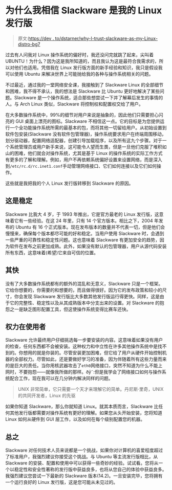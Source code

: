 # 为什么我相信 Slackware 是我的 Linux 发行版

> 原文:[https://dev . to/dstarner/why-I-trust-slackware-as-my-Linux-distro-bg7](https://dev.to/dstarner/why-i-trust-slackware-as-my-linux-distro-bg7)

过去有人问我对 Linux 操作系统的偏好时，我还没问完就跳了起来，尖叫着 UBUNTU！为什么？因为这是我所知道的，而且我认为这是最符合我需求的，所以对他们也适用。凭借我在 Linux 发行版方面的新手经验和知识，我只是假设我可以使用 Ubuntu 来解决世界上可能抛给我的各种与操作系统相关的问题。

不过最近，通过我的一堂网络安全课，我接触到了 Slackware Linux 的全部细节和困难，我不得不承认，我的想法是 Slackware 比 Ubuntu 更好地解决了某些问题。Slackware 是一个操作系统，适合那些想尝试一下并了解幕后发生的事情的人。与 Arch Linux 类似，Slackware 将控制权和配置权交给了用户。

在大多数操作系统中，99%的细节对用户来说是抽象的，因此他们只需要担心闪亮的 GUI 桌面上漂亮的图标。Slackware 不相信这一点。它的目标是为您提供运行一个全功能操作系统所需的最基本的包，而将其他一切留给用户。从初始设置到软件包安装(Slackware 没有软件包管理器)，操作系统要求用户在终端周围移动，划分驱动器，配置网络适配器，创建引导加载程序，以及所有这九个步骤。对于一个系统管理员或用户新手来说，这可能令人望而生畏，但是一旦他们克服了堆积如山的困难，他们就会对操作系统，尤其是基于 Linux 的操作系统的实际工作方式有更多的了解和理解。例如，用户不再依赖系统偏好设置来设置网络，而是深入到`/etc/rc.d/rc.inet1.conf`手动管理网络接口、它们如何连接以及它们如何操作。

这些就是我把我的个人 Linux 发行版转移到 Slackware 的原因。

## 这是稳定

Slackware 比我大 4 岁，于 1993 年推出，它是官方最老的 Linux 发行版，这意味着它有一些经验。在这 24 年里，只有 14 个官方版本。相比之下，2004 年发布的 Ubuntu 有 16 个正式版本。现在发布版本的数量并不代表一切，但是他们会慢慢来，确保每个版本都尽可能的好和稳定。当用户使用 Slackware 时，会遇到一些严重的可靠性和稳定性问题。这也意味着 Slackware 有更加安全的趋势，因为软件在发布之前更加成熟。此外，如果没有默认的包管理器，用户从源代码安装所有东西，这意味着(希望)它来自可信的位置。

## 其快

没有了大多数操作系统都有的额外的混乱和无意义，Slackware 只是一个框架。它给你想要的，你需要的和想要的，而且做得很好。因为它的发布政策和较小的尺寸，你会发现 Slackware 发行版比大多数其他发行版运行得更快。同样，这是由于它的完整性、稳定性以及从其成熟版本中分支出来的设置。对 Slackware 的抱怨之一是缺乏图形配置工具，但这使操作系统变得比赛车还快。

## 权力在使用者

Slackware 允许最终用户仔细挑选每一步要安装的内容。这意味着如果没有用户的检查，任何东西都不会被安装。这种权力和中立性在许多其他操作系统中是找不到的。你想用的就是你装的。尽管安装更加困难，但它给了用户从硬件开始控制机器的全部权力。尽管如此，还是要做好学习的准备，因为伴随着所有这些力量而来的是巨大的责任。当你用核武器攻击了`eth0`网络接口，突然不知道为什么不能上网时，不要抱怨——就像我所做的那样。ðÿ˜:但是我学会了网络接口如何与操作系统配合工作，现在我可以在几分钟内解决同样的问题。

> UNIX 非常简单，它只需要一个天才来理解它的简单。丹尼斯·里奇，UNIX 的共同开发者，Linux 的先驱

如果你知道 Slackware，那么你就知道 Linux。就其本质而言，Slackware 比任何其他发行版都需要对操作系统有更好的理解。如果您从头开始安装，您将知道 Linux 如何从硬件到 GUI 层工作，以及如何在每个级别配置您的机器。

## 总之

Slackware 对任何技术人员来说都是一个挑战，如果你对计算机的喜爱程度超过了标准用户，我强烈建议你接受这个挑战。与 Ubuntu 等主流发行版相比，从 Slackware 的安装、配置和使用中可以获得一些奇妙的经验。试试看。您将从一个以稳定性和安全性著称的发行版中获益良多，也将从您自己的体验中获益良多。我强烈建议您尝试一下最新的 Slackware 版本(14.2)。一旦安装完毕，您将拥有一个运行良好的 Linux 发行版，这是您可能从未见过的。